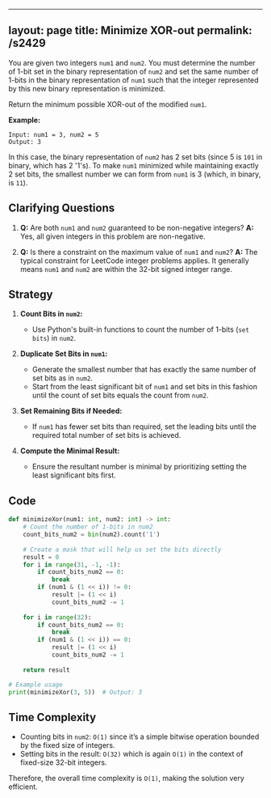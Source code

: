 
---
layout: page
title:  Minimize XOR-out
permalink: /s2429
---

You are given two integers `num1` and `num2`. You must determine the number of 1-bit set in the binary representation of `num2` and set the same number of 1-bits in the binary representation of `num1` such that the integer represented by this new binary representation is minimized.

Return the minimum possible XOR-out of the modified `num1`.

**Example:**
```
Input: num1 = 3, num2 = 5
Output: 3
```

In this case, the binary representation of `num2` has 2 set bits (since 5 is `101` in binary, which has 2 '1's). To make `num1` minimized while maintaining exactly 2 set bits, the smallest number we can form from `num1` is 3 (which, in binary, is `11`).

## Clarifying Questions

1. **Q:** Are both `num1` and `num2` guaranteed to be non-negative integers?
   **A:** Yes, all given integers in this problem are non-negative.
  
2. **Q:** Is there a constraint on the maximum value of `num1` and `num2`?
   **A:** The typical constraint for LeetCode integer problems applies. It generally means `num1` and `num2` are within the 32-bit signed integer range.

## Strategy

1. **Count Bits in `num2`:**
   - Use Python's built-in functions to count the number of 1-bits (`set bits`) in `num2`.

2. **Duplicate Set Bits in `num1`:**
   - Generate the smallest number that has exactly the same number of set bits as in `num2`.
   - Start from the least significant bit of `num1` and set bits in this fashion until the count of set bits equals the count from `num2`.

3. **Set Remaining Bits if Needed:**
   - If `num1` has fewer set bits than required, set the leading bits until the required total number of set bits is achieved.

4. **Compute the Minimal Result:**
   - Ensure the resultant number is minimal by prioritizing setting the least significant bits first.

## Code

```python
def minimizeXor(num1: int, num2: int) -> int:
    # Count the number of 1-bits in num2
    count_bits_num2 = bin(num2).count('1')
    
    # Create a mask that will help us set the bits directly
    result = 0
    for i in range(31, -1, -1):
        if count_bits_num2 == 0:
            break
        if (num1 & (1 << i)) != 0:
            result |= (1 << i)
            count_bits_num2 -= 1
    
    for i in range(32):
        if count_bits_num2 == 0:
            break
        if (num1 & (1 << i)) == 0:
            result |= (1 << i)
            count_bits_num2 -= 1
    
    return result

# Example usage
print(minimizeXor(3, 5))  # Output: 3
```

## Time Complexity

- Counting bits in `num2`: `O(1)` since it’s a simple bitwise operation bounded by the fixed size of integers.
- Setting bits in the result: `O(32)` which is again `O(1)` in the context of fixed-size 32-bit integers.

Therefore, the overall time complexity is `O(1)`, making the solution very efficient.
